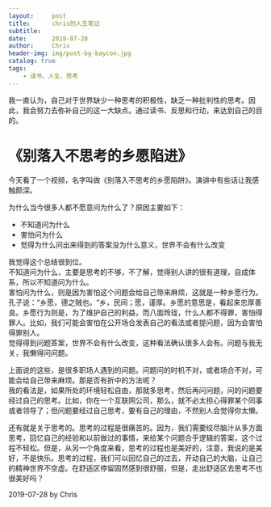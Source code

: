```yaml
---
layout:     post
title:      chris的人生笔记
subtitle:   
date:       2019-07-28
author:     Chris
header-img: img/post-bg-baycon.jpg
catalog: true
tags:
    - 读书，人生，思考
---
```



我一直认为，自己对于世界缺少一种思考的积极性，缺乏一种批判性的思考。因此，我会努力去弥补自己的这一大缺点。通过读书、反思和行动，来达到自己的目的。

# 《别落入不思考的乡愿陷进》
今天看了一个视频，名字叫做《别落入不思考的乡愿陷阱》。演讲中有些话让我感触颇深。

为什么当今很多人都不愿意问为什么了？原因主要如下：   
- 不知道问为什么
- 害怕问为什么
- 觉得为什么问出来得到的答案没为什么意义，世界不会有什么改变

我觉得这个总结很到位。    
不知道问为什么，主要是思考的不够，不了解，觉得别人讲的很有道理，自成体系，所以不知道问为什么。     
害怕问为什么，则是因为害怕这个问题会给自己带来麻烦，这就是一种乡愿行为。孔子说：“乡愿，德之贼也。“乡，民间；愿，谨厚。乡愿的意思是，看起来忠厚善良。乡愿行为则是，为了维护自己的利益，而八面玲珑，什么人都不得罪，害怕得罪人。比如，我们可能会害怕在公开场合发表自己的看法或者提问题，因为会害怕得罪别人。    
觉得得到问题答案，世界不会有什么改变，这种看法确认很多人会有。问题与我无关，我懒得问问题。

上面说的这些，是很多职场人遇到的问题。问题问的时机不对，或者场合不对，可能会给自己带来麻烦。那是否有折中的方法呢？   
我的看法是，如果所处的环境轻松自由，那就多思考，然后再问问题，问的问题要经过自己的思考。比如，你在一个互联网公司，那么，就不必太担心得罪某个同事或者领导了；但问题要经过自己思考，要有自己的理由，不然别人会觉得你太懒。

还有就是关于思考的。思考的过程是很痛苦的。因为，我们需要绞尽脑汁从多方面思考，回忆自己的经验和以前做过的事情，来给某个问题合乎逻辑的答案，这个过程不轻松。但是，从另一个角度来看，思考的过程也是美好的，注意，我说的是美好，不是快乐。思考的过程，我们可以回忆自己的过去，开动自己的大脑，让自己的精神世界不空虚。在舒适区停留固然感到很舒服，但是，走出舒适区去思考不也很美好吗？

2019-07-28
by Chris